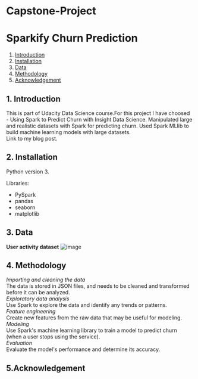 # Capstone-Project
# Sparkify Churn Prediction

1. [Introduction](#intro)
2. [Installation](#install)
3. [Data](#data)
4. [Methodology](#methodology)
5. [Acknowledgement](#acknowledgement)

<a name="intro"></a>
## 1. Introduction
 This is part of Udacity Data Science course.For this project I have choosed - Using Spark to Predict Churn with Insight Data Science.
 Manipulated large and realistic datasets with Spark for predicting churn. Used Spark MLlib to build machine learning models with large datasets.<br>
 Link to my blog post.
 
 
 
 

<a name="install"></a>
## 2. Installation
Python version 3.<br>

Libraries:
  - PySpark
  - pandas
  - seaborn
  - matplotlib

<a name="data"></a>
## 3. Data
**User activity dataset**
![image](https://user-images.githubusercontent.com/95079722/208234799-f59349be-8595-4b77-8d33-4b57677a3833.png)


<a name="methodology"></a>
## 4. Methodology
*Importing and cleaning the data*<br>   The data is stored in JSON files, and needs to be cleaned and transformed before it can be analyzed.<br>
*Exploratory data analysis*<br>         Use Spark to explore the data and identify any trends or patterns.<br>
*Feature engineering*<br>               Create new features from the raw data that may be useful for modeling.<br>
*Modeling*<br>                          Use Spark's machine learning library to train a model to predict churn (when a user stops using the service).<br>
*Evaluation*<br>                        Evaluate the model's performance and determine its accuracy.<br>

<a name="acknowledgement"></a>
## 5.Acknowledgement 
